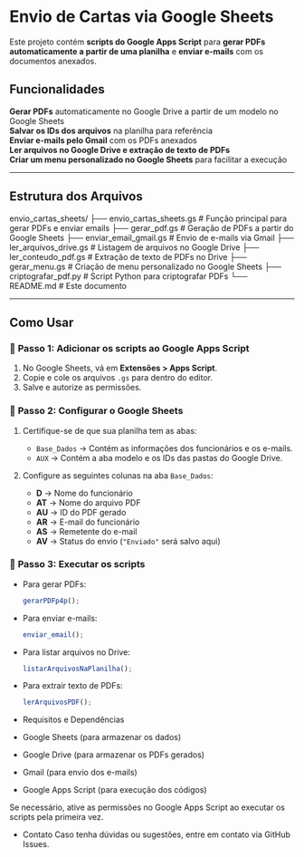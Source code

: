 # Envio de Cartas via Google Sheets

Este projeto contém **scripts do Google Apps Script** para **gerar PDFs automaticamente a partir de uma planilha** e **enviar e-mails** com os documentos anexados.

## Funcionalidades

**Gerar PDFs** automaticamente no Google Drive a partir de um modelo no Google Sheets  
**Salvar os IDs dos arquivos** na planilha para referência  
**Enviar e-mails pelo Gmail** com os PDFs anexados  
**Ler arquivos no Google Drive e extração de texto de PDFs**  
**Criar um menu personalizado no Google Sheets** para facilitar a execução  

---

## Estrutura dos Arquivos

envio_cartas_sheets/ 
├── envio_cartas_sheets.gs # Função principal para gerar PDFs e enviar emails 
├── gerar_pdf.gs # Geração de PDFs a partir do Google Sheets 
├── enviar_email_gmail.gs # Envio de e-mails via Gmail 
├── ler_arquivos_drive.gs # Listagem de arquivos no Google Drive 
├── ler_conteudo_pdf.gs # Extração de texto de PDFs no Drive 
├── gerar_menu.gs # Criação de menu personalizado no Google Sheets 
├── criptografar_pdf.py # Script Python para criptografar PDFs
└── README.md # Este documento


---

## Como Usar

### 🔹 **Passo 1: Adicionar os scripts ao Google Apps Script**
1. No Google Sheets, vá em **Extensões > Apps Script**.
2. Copie e cole os arquivos `.gs` para dentro do editor.
3. Salve e autorize as permissões.

### 🔹 **Passo 2: Configurar o Google Sheets**
1. Certifique-se de que sua planilha tem as abas:
   - `Base_Dados` → Contém as informações dos funcionários e os e-mails.
   - `AUX` → Contém a aba modelo e os IDs das pastas do Google Drive.

2. Configure as seguintes colunas na aba `Base_Dados`:
   - **D** → Nome do funcionário
   - **AT** → Nome do arquivo PDF
   - **AU** → ID do PDF gerado
   - **AR** → E-mail do funcionário
   - **AS** → Remetente do e-mail
   - **AV** → Status do envio (`"Enviado"` será salvo aqui)

### 🔹 **Passo 3: Executar os scripts**
- Para gerar PDFs:  
  ```javascript
  gerarPDFp4p();
  ```

- Para enviar e-mails:
  ```javascript
  enviar_email();
  ```

- Para listar arquivos no Drive:
  ```javascript
  listarArquivosNaPlanilha();
  ```

- Para extrair texto de PDFs:
  ```javascript
  lerArquivosPDF();
  ```

- Requisitos e Dependências
- Google Sheets (para armazenar os dados)
- Google Drive (para armazenar os PDFs gerados)
- Gmail (para envio dos e-mails)
- Google Apps Script (para execução dos códigos)

Se necessário, ative as permissões no Google Apps Script ao executar os scripts pela primeira vez.

- Contato
Caso tenha dúvidas ou sugestões, entre em contato via GitHub Issues.
